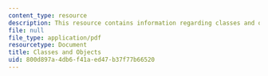 ```yaml
---
content_type: resource
description: This resource contains information regarding classes and objects.
file: null
file_type: application/pdf
resourcetype: Document
title: Classes and Objects
uid: 800d897a-4db6-f41a-ed47-b37f77b66520
---
```

